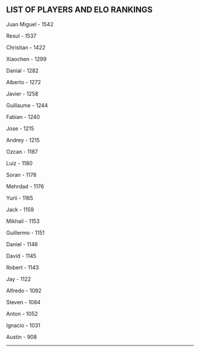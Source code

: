## LIST OF PLAYERS AND ELO RANKINGS


Juan Miguel - 1542


Resul - 1537


Christian - 1422


Xiaochen - 1299


Danial - 1282


Alberto - 1272


Javier - 1258


Guillaume - 1244


Fabian - 1240


Jose - 1215


Andrey - 1215


Ozcan - 1187


Luiz - 1180


Soran - 1178


Mehrdad - 1176


Yurii - 1165


Jack - 1159


Mikhail - 1153


Guillermo - 1151


Daniel - 1146


David - 1145


Robert - 1143


Jay - 1122


Alfredo - 1092


Steven - 1084


Anton - 1052


Ignacio - 1031


Austin - 908



--------------------------------------------------------------
